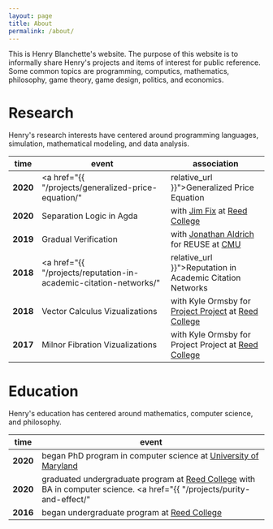 ```yaml
---
layout: page
title: About
permalink: /about/
---
```


This is Henry Blanchette's website.
The purpose of this website is to informally share Henry's projects and items of interest for public reference.
Some common topics are programming, computics, mathematics, philosophy, game theory, game design, politics, and economics.

# Research

Henry's research interests have centered around programming languages, simulation, mathematical modeling, and data analysis.

time | event | association
--- | --- | ---
**2020** | <a href="{{ "/projects/generalized-price-equation/" | relative_url }}">Generalized Price Equation</a> | with [Mark Bedau](http://people.reed.edu/~mab/) for the Artificial Life Lab at Reed College
**2020** | Separation Logic in Agda | with [Jim Fix](https://jimfix.github.io) at [Reed College](https://www.reed.edu)
**2019** | Gradual Verification | with [Jonathan Aldrich](http://www.cs.cmu.edu/~aldrich/) for REUSE at [CMU](https://www.cs.cmu.edu)
**2018** | <a href="{{ "/projects/reputation-in-academic-citation-networks/" | relative_url }}">Reputation in Academic Citation Networks</a> | with Eitan Frachtenburg at [Reed College](https://www.reed.edu)
**2018** | Vector Calculus Vizualizations | with Kyle Ormsby for [Project Project](http://people.reed.edu/~ormsbyk/projectproject/posts/milnor-fibrations.html) at [Reed College](https://www.reed.edu)
**2017** | Milnor Fibration Vizualizations | with Kyle Ormsby for Project Project at [Reed College](https://www.reed.edu)

# Education

Henry's education has centered around mathematics, computer science, and philosophy.

time | event
---- | -----
**2020** | began PhD program in computer science at [University of Maryland](https://umd.edu)
**2020** | graduated undergraduate program at [Reed College](https://www.reed.edu) with BA in computer science. <a href="{{ "/projects/purity-and-effect/" | relative_url }}">Thesis: Purity and Effect</a>
**2016** | began undergraduate program at [Reed College](https://www.reed.edu)
